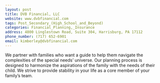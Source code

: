 ```yaml
---
layout: post
title: DVB Financial, LLC
website: www.dvbfinancial.com
tags: Post_Secondary_(High_School_and_Beyond)
categories: Financial_Planning,_Insurance
address: 4800 Linglestown Road, Suite 304, Harrisburg, PA 17112
phone_number: (717) 652-6901
email: kimberley@dvbfinancial.com
---
```

We partner with families who want a guide to help them navigate the complexities of the special needs’ universe. Our planning process is designed to harmonize the aspirations of the family with the needs of their child. We strive to provide stability in your life as a core member of your family’s team.